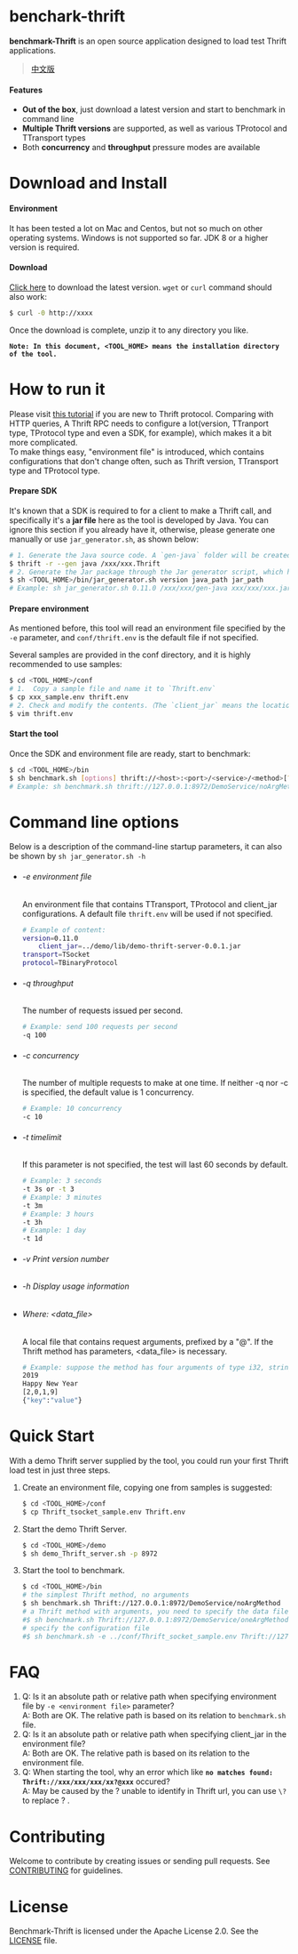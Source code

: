 # benchark-thrift
**benchmark-Thrift** is an open source application designed to load test Thrift applications. 
> [中文版](README.md)  

#### Features  
  * **Out of the box**, just download a latest version and start to benchmark in command line
  * **Multiple Thrift versions** are supported, as well as various TProtocol and TTransport types
  * Both **concurrency** and **throughput** pressure modes are available

# Download and Install

#### Environment
It has been tested a lot on Mac and Centos, but not so much on other operating systems. Windows is not supported so far. JDK 8 or a higher version is required.

#### Download
[Click here](www.baidu.com) to download the latest version. `wget` or `curl` command should also work:
```bash
$ curl -0 http://xxxx
```
Once the download is complete, unzip it to any directory you like.

**`Note: In this document, <TOOL_HOME> means the installation directory of the tool.`**

# How to run it
Please visit [this tutorial](https://Thrift.apache.org/tutorial/) if you are new to Thrift protocol. Comparing with HTTP queries, A Thrift RPC needs to configure a lot(version, TTranport type, TProtocol type and even a SDK, for example), which makes it a bit more complicated.  
To make things easy, "environment file" is introduced, which contains configurations that don't change often, such as Thrift version, TTransport type and TProtocol type.  

#### Prepare SDK
It's known that a SDK is required to for a client to make a Thrift call, and specifically it's a **jar file** here as the tool is developed by Java. You can ignore this section if you already have it, otherwise, please generate one manually or use `jar_generator.sh`, as shown below:
```bash
# 1. Generate the Java source code. A `gen-java` folder will be created under the current directory
$ thrift -r --gen java /xxx/xxx.Thrift    
# 2. Generate the Jar package through the Jar generator script, which has three parameters: 1. Thrift version; 2. Java source code path (absolute path); 3. Location and name of the jar package
$ sh <TOOL_HOME>/bin/jar_generator.sh version java_path jar_path  
# Example: sh jar_generator.sh 0.11.0 /xxx/xxx/gen-java xxx/xxx/xxx.jar
```        
#### Prepare environment 
As mentioned before, this tool will read an environment file specified by the `-e` parameter, and `conf/thrift.env` is the default file if not specified. 

Several samples are provided in the conf directory, and it is highly recommended to use samples:
```bash
$ cd <TOOL_HOME>/conf
# 1.  Copy a sample file and name it to `Thrift.env`
$ cp xxx_sample.env thrift.env
# 2. Check and modify the contents.（The `client_jar` means the location of the jar package which has been prepared in 'Prepare SDK' stage）
$ vim thrift.env
```
#### Start the tool
Once the SDK and environment file are ready, start to benchmark:  
```bash
$ cd <TOOL_HOME>/bin
$ sh benchmark.sh [options] thrift://<host>:<port>/<service>/<method>[?@<data_file>]
# Example: sh benchmark.sh thrift://127.0.0.1:8972/DemoService/noArgMethod
```

# Command line options
Below is a description of the command-line startup parameters, it can also be shown by `sh jar_generator.sh -h`
  * ###### -e environment file
    An environment file that contains TTransport, TProtocol and client_jar configurations. A default file `thrift.env` will be used if not specified.   
    ```bash   
    # Example of content:
    version=0.11.0  
		client_jar=../demo/lib/demo-thrift-server-0.0.1.jar
    transport=TSocket  
    protocol=TBinaryProtocol 
    ```
    
   * ###### -q throughput 
        The number of requests issued per second.  
        ```bash
        # Example: send 100 requests per second
        -q 100
        ```
   * ###### -c concurrency 
        The number of multiple requests to make at one time. If neither -q nor -c is specified, the default value is 1 concurrency.
        ```bash
        # Example: 10 concurrency
        -c 10
        ```
   * ###### -t timelimit 
        If this parameter is not specified, the test will last 60 seconds by default.
        ```bash
        # Example: 3 seconds
        -t 3s or -t 3
        # Example: 3 minutes
        -t 3m
        # Example: 3 hours
        -t 3h
        # Example: 1 day
        -t 1d
        ```
   * ###### -v Print version number
   * ###### -h Display usage information  
   * ###### Where: <data_file>
        A local file that contains request arguments, prefixed by a "@". If the Thrift method has parameters, <data_file> is necessary.
        ```bash
        # Example: suppose the method has four arguments of type i32, string, list, and struct. so the file content should be in the form of
        2019
        Happy New Year
        [2,0,1,9]
        {"key":"value"}
        ```
# Quick Start
With a demo Thrift server supplied by the tool, you could run your first Thrift load test in just three steps.
1. Create an environment file, copying one from samples is suggested:
    ```bash
    $ cd <TOOL_HOME>/conf
    $ cp Thrift_tsocket_sample.env Thrift.env
    ```
2. Start the demo Thrift Server.
    ```bash
    $ cd <TOOL_HOME>/demo
    $ sh demo_Thrift_server.sh -p 8972 
    ```
3. Start the tool to benchmark.
    ```bash
    $ cd <TOOL_HOME>/bin
    # the simplest Thrift method, no arguments
    $ sh benchmark.sh Thrift://127.0.0.1:8972/DemoService/noArgMethod
    # a Thrift method with arguments, you need to specify the data file
    #$ sh benchmark.sh Thrift://127.0.0.1:8972/DemoService/oneArgMethod?@../demo/data/oneArgMethod.text
    # specify the configuration file 
    #$ sh benchmark.sh -e ../conf/Thrift_socket_sample.env Thrift://127.0.0.1:8972/DemoService/noArgMethod
    ```
# FAQ
1.  Q: Is it an absolute path or relative path when specifying environment file by `-e <environment file>` parameter?  
    A: Both are OK. The relative path is based on its relation to `benchmark.sh` file. 
2.  Q: Is it an absolute path or relative path when specifying client_jar in the environment file?  
    A: Both are OK. The relative path is based on its relation to the environment file. 
3.  Q: When starting the tool, why an error which like **`no matches found: Thrift://xxx/xxx/xxx/xx?@xxx`** occured?   
    A: May be caused by the ? unable to identify in Thrift url, you can use `\?` to replace ? .
# Contributing
Welcome to contribute by creating issues or sending pull requests. See [CONTRIBUTING](CONTRIBUTING.md) for guidelines.

# License
Benchmark-Thrift is licensed under the Apache License 2.0. See the [LICENSE](LICENSE) file.



